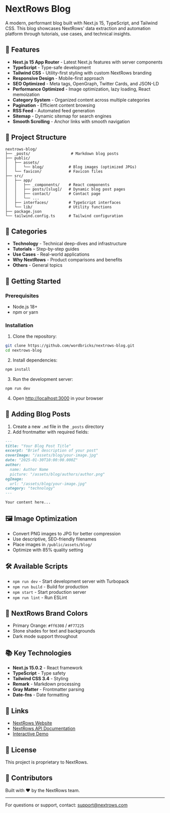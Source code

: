 # NextRows Blog

A modern, performant blog built with Next.js 15, TypeScript, and Tailwind CSS. This blog showcases NextRows' data extraction and automation platform through tutorials, use cases, and technical insights.

## 🚀 Features

- **Next.js 15 App Router** - Latest Next.js features with server components
- **TypeScript** - Type-safe development
- **Tailwind CSS** - Utility-first styling with custom NextRows branding
- **Responsive Design** - Mobile-first approach
- **SEO Optimized** - Meta tags, OpenGraph, Twitter Cards, and JSON-LD
- **Performance Optimized** - Image optimization, lazy loading, React memoization
- **Category System** - Organized content across multiple categories
- **Pagination** - Efficient content browsing
- **RSS Feed** - Automated feed generation
- **Sitemap** - Dynamic sitemap for search engines
- **Smooth Scrolling** - Anchor links with smooth navigation

## 📁 Project Structure

```
nextrows-blog/
├── _posts/                  # Markdown blog posts
├── public/
│   ├── assets/
│   │   └── blog/           # Blog images (optimized JPGs)
│   └── favicon/            # Favicon files
├── src/
│   ├── app/
│   │   ├── _components/    # React components
│   │   ├── posts/[slug]/   # Dynamic blog post pages
│   │   ├── contact/        # Contact page
│   │   └── ...
│   ├── interfaces/         # TypeScript interfaces
│   └── lib/                # Utility functions
├── package.json
└── tailwind.config.ts      # Tailwind configuration
```

## 🎨 Categories

- **Technology** - Technical deep-dives and infrastructure
- **Tutorials** - Step-by-step guides
- **Use Cases** - Real-world applications
- **Why NextRows** - Product comparisons and benefits
- **Others** - General topics

## 🚦 Getting Started

### Prerequisites

- Node.js 18+ 
- npm or yarn

### Installation

1. Clone the repository:
```bash
git clone https://github.com/wordbricks/nextrows-blog.git
cd nextrows-blog
```

2. Install dependencies:
```bash
npm install
```

3. Run the development server:
```bash
npm run dev
```

4. Open [http://localhost:3000](http://localhost:3000) in your browser

## 📝 Adding Blog Posts

1. Create a new `.md` file in the `_posts` directory
2. Add frontmatter with required fields:

```markdown
---
title: "Your Blog Post Title"
excerpt: "Brief description of your post"
coverImage: "/assets/blog/your-image.jpg"
date: "2025-01-30T10:00:00.000Z"
author:
  name: Author Name
  picture: "/assets/blog/authors/author.png"
ogImage:
  url: "/assets/blog/your-image.jpg"
category: "technology"
---

Your content here...
```

## 🖼️ Image Optimization

- Convert PNG images to JPG for better compression
- Use descriptive, SEO-friendly filenames
- Place images in `/public/assets/blog/`
- Optimize with 85% quality setting

## 🛠️ Available Scripts

- `npm run dev` - Start development server with Turbopack
- `npm run build` - Build for production
- `npm start` - Start production server
- `npm run lint` - Run ESLint

## 🎯 NextRows Brand Colors

- Primary Orange: `#ff6308` / `#F77225`
- Stone shades for text and backgrounds
- Dark mode support throughout

## 📚 Key Technologies

- **Next.js 15.0.2** - React framework
- **TypeScript** - Type safety
- **Tailwind CSS 3.4** - Styling
- **Remark** - Markdown processing
- **Gray Matter** - Frontmatter parsing
- **Date-fns** - Date formatting

## 🔗 Links

- [NextRows Website](https://nextrows.com)
- [NextRows API Documentation](https://nextrows.com/docs/api)
- [Interactive Demo](https://nextrows.com/next-eval)

## 📄 License

This project is proprietary to NextRows.

## 👥 Contributors

Built with ❤️ by the NextRows team.

---

For questions or support, contact: support@nextrows.com
